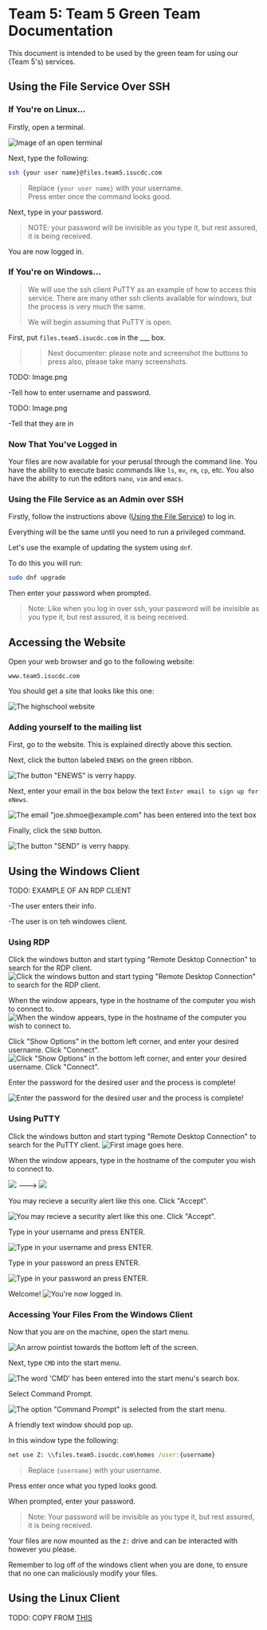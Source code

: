 # Team 5: Team 5 Green Team Documentation

This document is intended to be used by the green team for using our (Team 5's) services.

## Using the File Service Over SSH

### If You're on Linux...

Firstly, open a terminal.

![Image of an open terminal](img/TERM.png)

Next, type the following:

```sh
ssh {your user name}@files.team5.isucdc.com
```

> Replace `{your user name}` with your username.  
> Press enter once the command looks good.

Next, type in your password.

> NOTE: your password will be invisible as you type it, but rest assured, it is being received.

You are now logged in.

### If You're on Windows...

> We will use the ssh client PuTTY as an example of how to access this service.
> There are many other ssh clients available for windows, but the process is very much the same.
> 
> We will begin assuming that PuTTY is open.

First, put `files.team5.isucdc.com` in the ___ box.

>> Next documenter: please note and screenshot the buttons to press
>> also, please take many screenshots.

TODO: Image.png

-Tell how to enter username and password.

TODO: Image.png

-Tell that they are in

### Now That You've Logged in

Your files are now available for your perusal through the command line.
You have the ability to execute basic commands like `ls`, `mv`, `rm`, `cp`, etc.
You also have the ability to run the editors `nano`, `vim` and `emacs`.

### Using the File Service as an Admin over SSH

Firstly, follow the instructions above ([Using the File Service](#using-the-file-service)) to log in.

Everything will be the same until you need to run a privileged command.

Let's use the example of updating the system using `dnf`.

To do this you will run:

```sh
sudo dnf upgrade
```
Then enter your password when prompted.

> Note: Like when you log in over ssh, your password will be invisible as you type it, but rest assured, it is being received.

## Accessing the Website

Open your web browser and go to the following website:

```
www.team5.isucdc.com
```

You should get a site that looks like this one:

![The highschool website](img/COUNTRY_ROOOOOADS_TODD_ME_HOME.png)

### Adding yourself to the mailing list

First, go to the website. This is explained directly above this section.

Next, click the button labeled `ENEWS` on the green ribbon.

![The button "ENEWS" is verry happy.](img/FLYY_ME_TO_EEE_NEWS_LET_ME_PLAY_AMONG_DOT_TARS.png)

Next, enter your email in the box below the text `Enter email to sign up for eNews`.

![The email "joe.shmoe@example.com" has been entered into the text box](img/HI_IM_JOE_SHMOE!!.png)

Finally, click the `SEND` button.

![The button "SEND" is verry happy.](img/JOE_GETS_PWNED.png)

## Using the Windows Client

TODO: EXAMPLE OF AN RDP CLIENT

-The user enters their info.

-The user is on teh windowes client.

### Using RDP

Click the windows button and start typing "Remote Desktop Connection" to search for the RDP client.
![Click the windows button and start typing "Remote Desktop Connection" to search for the RDP client.](img/rdp_doc_1.png)

When the window appears, type in the hostname of the computer you wish to connect to.
![When the window appears, type in the hostname of the computer you wish to connect to.](img/rdp_doc_2.png)

Click "Show Options" in the bottom left corner, and enter your desired username. Click "Connect".
![Click "Show Options" in the bottom left corner, and enter your desired username. Click "Connect".](img/rdp_doc_3.png)

Enter the password for the desired user and the process is complete!

![Enter the password for the desired user and the process is complete!](img/rdp_doc_4.png)

### Using PuTTY

Click the windows button and start typing "Remote Desktop Connection" to search for the PuTTY client.
![First image goes here.](img/putty_doc_1.png)

When the window appears, type in the hostname of the computer you wish to connect to.

![](img/putty_doc_2.png) ---> ![](img/putty_doc_2.5.png)

You may recieve a security alert like this one. Click "Accept".

![You may recieve a security alert like this one. Click "Accept".](img/putty_doc_3.png)

Type in your username and press ENTER.

![Type in your username and press ENTER.](img/putty_doc_4.png)

Type in your password an press ENTER.

![Type in your password an press ENTER.](img/putty_doc_5.png)

Welcome!
![You're now logged in.](img/putty_doc_6.png)


### Accessing Your Files From the Windows Client

Now that you are on the machine, open the start menu.

![An arrow pointist towards the bottom left of the screen.](img/STARTING_ARROW.png)

Next, type `CMD` into the start menu.

![The word 'CMD' has been entered into the start menu's search box.](img/PRESS_COMMAND.png)

Select Command Prompt.

![The option "Command Prompt" is selected from the start menu.](img/SELECT_COMMAND.png)


A friendly text window should pop up.

In this window type the following:

```bat
net use Z: \\files.team5.isucdc.com\homes /user:{username}
```

> Replace `{username}` with your username.

Press enter once what you typed looks good.

When prompted, enter your password.

> Note: Your password will be invisible as you type it, but rest assured, it is being received.

Your files are now mounted as the `Z:` drive and can be interacted with however you please.

Remember to log off of the windows client when you are done, to ensure that no one can maliciously modify your files.

## Using the Linux Client

TODO: COPY FROM [THIS](#using-the-file-service-over-ssh)
